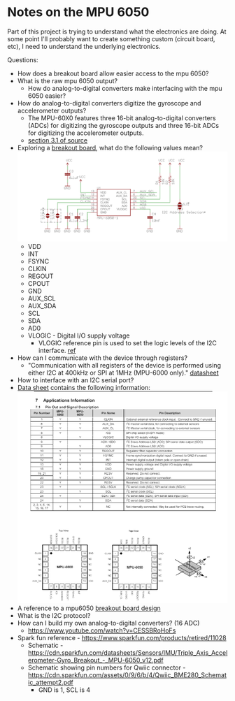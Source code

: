 # Notes on the MPU 6050

Part of this project is trying to understand what the electronics are doing. At some point I'll probably want to create something custom (circuit board, etc), I need to understand the underlying electronics.

Questions:
* How does a breakout board allow easier access to the mpu 6050?
* What is the raw mpu 6050 output?
  * How do analog-to-digital converters make interfacing with the mpu 6050 easier?
* How do analog-to-digital converters digitize the gyroscope and accelerometer outputs?
  * The MPU-60X0 features three 16-bit analog-to-digital converters (ADCs) for digitizing the gyroscope outputs and three 16-bit ADCs for digitizing the accelerometer outputs. 
  * [section 3.1 of source](https://invensense.tdk.com/wp-content/uploads/2015/02/MPU-6000-Datasheet1.pdf)
* Exploring a [breakout board](https://dlnmh9ip6v2uc.cloudfront.net/datasheets/Sensors/IMU/MPU-6050_Breakout%20V11.pdf), what do the following values mean?
  ![breakout board](image.png)
  * VDD
  * INT
  * FSYNC
  * CLKIN
  * REGOUT
  * CPOUT
  * GND
  * AUX_SCL
  * AUX_SDA
  * SCL
  * SDA
  * AD0
  * VLOGIC - Digital I/O supply voltage
    * VLOGIC reference pin is used to set the logic levels of the I2C interface. [ref](https://www.elprocus.com/mpu6050-pin-diagram-circuit-and-applications/#:~:text=VLOGIC%20reference%20pin%20is%20used,levels%20of%20the%20I2C%20interface.)
* How can I communicate with the device through registers?
  * "Communication with all registers of the device is performed using either I2C at 400kHz or SPI at 1MHz (MPU-6000 only)." [datasheet](https://invensense.tdk.com/wp-content/uploads/2015/02/MPU-6000-Datasheet1.pdf)
* How to interface with an I2C serial port?
* [Data sheet](https://invensense.tdk.com/wp-content/uploads/2015/02/MPU-6000-Datasheet1.pdf) contains the following information:
![mpu 6050 datasheet](image-1.png)
* A reference to a mpu6050 [breakout board design](https://electronics.stackexchange.com/questions/438719/checking-my-mpu6050-schematic)
* What is the I2C protocol?
* How can I build my own analog-to-digital converters? (16 ADC)
  * https://www.youtube.com/watch?v=CESSBRoHoFs
* Spark fun reference - https://www.sparkfun.com/products/retired/11028
  * Schematic - https://cdn.sparkfun.com/datasheets/Sensors/IMU/Triple_Axis_Accelerometer-Gyro_Breakout_-_MPU-6050_v12.pdf
  * Schematic showing pin numbers for Qwiic connector - https://cdn.sparkfun.com/assets/0/9/6/b/4/Qwiic_BME280_Schematic_attempt2.pdf
    * GND is 1, SCL is 4